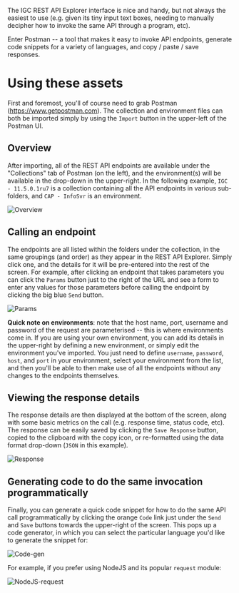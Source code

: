 The IGC REST API Explorer interface is nice and handy, but not always the easiest to use (e.g. given its tiny input text boxes, needing to manually decipher how to invoke the same API through a program, etc).

Enter Postman -- a tool that makes it easy to invoke API endpoints, generate code snippets for a variety of languages, and copy / paste / save responses.

# Using these assets

First and foremost, you'll of course need to grab Postman (https://www.getpostman.com).  The collection and environment files can both be imported simply by using the `Import` button in the upper-left of the Postman UI.

## Overview

After importing, all of the REST API endpoints are available under the "Collections" tab of Postman (on the left), and the environment(s) will be available in the drop-down in the upper-right.  In the following example, `IGC - 11.5.0.1ru7` is a collection containing all the API endpoints in various sub-folders, and `CAP - InfoSvr` is an environment.

![Overview](https://github.ibm.com/christopher-grote/ibm-igc-postman/blob/master/wiki-images/overview.png)

## Calling an endpoint

The endpoints are all listed within the folders under the collection, in the same groupings (and order) as they appear in the REST API Explorer.  Simply click one, and the details for it will be pre-entered into the rest of the screen.  For example, after clicking an endpoint that takes parameters you can click the `Params` button just to the right of the URL and see a form to enter any values for those parameters before calling the endpoint by clicking the big blue `Send` button.

![Params](https://github.ibm.com/christopher-grote/ibm-igc-postman/blob/master/wiki-images/params.png)

**Quick note on environments**: note that the host name, port, username and password of the request are parameterised -- this is where environments come in.  If you are using your own environment, you can add its details in the upper-right by defining a new environment, or simply edit the environment you've imported.  You just need to define `username`, `password`, `host`, and `port` in your environment, select your environment from the list, and then you'll be able to then make use of all the endpoints without any changes to the endpoints themselves.

## Viewing the response details

The response details are then displayed at the bottom of the screen, along with some basic metrics on the call (e.g. response time, status code, etc).  The response can be easily saved by clicking the `Save Response` button, copied to the clipboard with the copy icon, or re-formatted using the data format drop-down (`JSON` in this example).

![Response](https://github.ibm.com/christopher-grote/ibm-igc-postman/blob/master/wiki-images/response.png)

## Generating code to do the same invocation programmatically

Finally, you can generate a quick code snippet for how to do the same API call programmatically by clicking the orange `Code` link just under the `Send` and `Save` buttons towards the upper-right of the screen.  This pops up a code generator, in which you can select the particular language you'd like to generate the snippet for:

![Code-gen](https://github.ibm.com/christopher-grote/ibm-igc-postman/blob/master/wiki-images/code-gen.png)

For example, if you prefer using NodeJS and its popular `request` module:

![NodeJS-request](https://github.ibm.com/christopher-grote/ibm-igc-postman/blob/master/wiki-images/code-gen-node-request.png)
